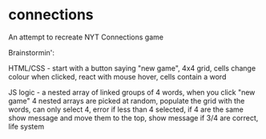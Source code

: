 # connections

An attempt to recreate NYT Connections game

Brainstormin':

HTML/CSS - start with a button saying "new game", 4x4 grid, cells change colour when clicked, react with mouse hover, cells contain a word

JS logic - a nested array of linked groups of 4 words, when you click "new game" 4 nested arrays are picked at random, populate the grid with the words, can only select 4, error if less than 4 selected, if 4 are the same show message and move them to the top, show message if 3/4 are correct, life system
